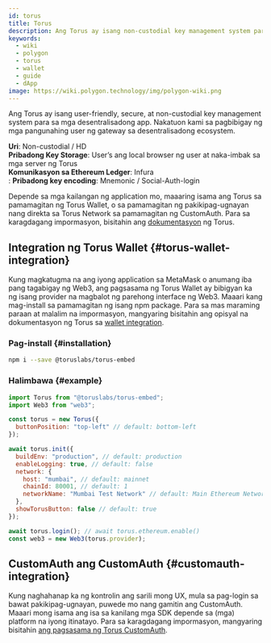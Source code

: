 ```yaml
---
id: torus
title: Torus
description: Ang Torus ay isang non-custodial key management system para sa dApps
keywords:
  - wiki
  - polygon
  - torus
  - wallet
  - guide
  - dApp
image: https://wiki.polygon.technology/img/polygon-wiki.png
---
```


Ang Torus ay isang user-friendly, secure, at non-custodial key management system para sa mga desentralisadong app. Nakatuon kami sa pagbibigay ng mga pangunahing user ng gateway sa desentralisadong ecosystem.

**Uri**: Non-custodial / HD<br/> **Pribadong Key Storage**: User’s ang local browser ng user at naka-imbak sa mga server ng Torus<br/> **Komunikasyon sa Ethereum Ledger**: Infura <br/>:
**Pribadong key encoding**: Mnemonic / Social-Auth-login<br/>

Depende sa mga kailangan ng application mo, maaaring isama ang Torus sa pamamagitan ng Torus Wallet, o sa pamamagitan ng pakikipag-ugnayan nang direkta sa Torus Network sa pamamagitan ng CustomAuth. Para sa karagdagang impormasyon, bisitahin ang [dokumentasyon](https://docs.tor.us/) ng Torus.

## Integration ng Torus Wallet {#torus-wallet-integration}

Kung magkatugma na ang iyong application sa MetaMask o anumang iba pang tagabigay ng Web3, ang pagsasama ng Torus Wallet ay bibigyan ka ng isang provider na magbalot ng parehong interface ng Web3. Maaari kang mag-install sa pamamagitan ng isang npm package. Para sa mas maraming paraan at malalim na impormasyon, mangyaring bisitahin ang opisyal na dokumentasyon ng Torus sa [wallet integration](https://docs.tor.us/wallet/get-started).

### Pag-install {#installation}

```bash
npm i --save @toruslabs/torus-embed
```

### Halimbawa {#example}

```js title="torus-example.js"
import Torus from "@toruslabs/torus-embed";
import Web3 from "web3";

const torus = new Torus({
  buttonPosition: "top-left" // default: bottom-left
});

await torus.init({
  buildEnv: "production", // default: production
  enableLogging: true, // default: false
  network: {
    host: "mumbai", // default: mainnet
    chainId: 80001, // default: 1
    networkName: "Mumbai Test Network" // default: Main Ethereum Network
  },
  showTorusButton: false // default: true
});

await torus.login(); // await torus.ethereum.enable()
const web3 = new Web3(torus.provider);
```

## CustomAuth ang CustomAuth {#customauth-integration}

Kung naghahanap ka ng kontrolin ang sarili mong UX, mula sa pag-login sa bawat pakikipag-ugnayan, puwede mo nang gamitin ang CustomAuth. Maaari mong isama ang isa sa kanilang mga SDK depende sa (mga) platform na iyong itinatayo. Para sa karagdagang impormasyon, mangyaring bisitahin [ang pagsasama ng Torus CustomAuth](https://docs.tor.us/customauth/get-started).
